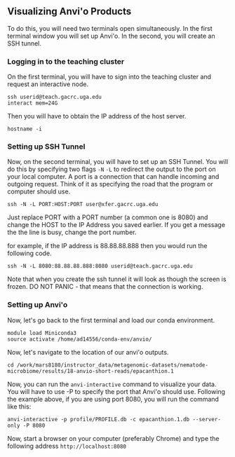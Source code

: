 ## Visualizing Anvi'o Products 

To do this, you will need two terminals open simultaneously. In the first terminal window you will set up Anvi'o. In the second, you will create an SSH tunnel.


### Logging in to the teaching cluster 
On the first terminal, you will have to sign into the teaching cluster and request an interactive node. 

```
ssh userid@teach.gacrc.uga.edu
interact mem=24G
```

Then you will have to obtain the IP address of the host server.

```
hostname -i 
```


### Setting up SSH Tunnel
Now, on the second terminal, you will have to set up an SSH Tunnel. You will do this by specifying two flags `-N` `-L` to redirect the output to the port on your local computer. A port is a connection that can handle incoming and outgoing request. Think of it as specifying the road that the program or computer should use. 

```
ssh -N -L PORT:HOST:PORT user@xfer.gacrc.uga.edu
```

Just replace PORT with a PORT number (a common one is 8080) and change the HOST to the IP Address you saved earlier. If you get a message the the line is busy, change the port number. 

for example, if the IP address is 88.88.88.888 then you would run the following code. 

```
ssh -N -L 8080:88.88.88.888:8080 userid@teach.gacrc.uga.edu
```

Note that when you create the ssh tunnel it will look as though the screen is frozen. DO NOT PANIC - that means that the connection is working. 

### Setting up Anvi'o
Now, let's go back to the first terminal and load our conda environment.

```
module load Miniconda3
source activate /home/ad14556/conda-env/anvio/
```

Now, let's navigate to the location of our anvi'o outputs.

```
cd /work/mars8180/instructor_data/metagenomic-datasets/nematode-microbiome/results/18-anvio-short-reads/epacanthion.1
```

Now, you can run the `anvi-interactive` command to visualize your data. You will have to use -P to specify the port that Anvi'o should use. Following the example above, if you are using port 8080, you will run the command like this: 

```
anvi-interactive -p profile/PROFILE.db -c epacanthion.1.db --server-only -P 8080
```

Now, start a browser on your computer (preferably Chrome) and type the following address `http://localhost:8080`

